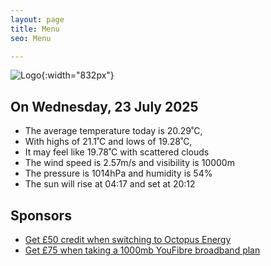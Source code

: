 ```yaml
---
layout: page
title: Menu
seo: Menu

---
```


![Logo](/images/logo.jpg){:width="832px"}

<!-- weather_marker starts -->
## On Wednesday, 23 July 2025

- The average temperature today is 20.29˚C,
- With highs of 21.1˚C and lows of 19.28˚C,
- It may feel like 19.78˚C with scattered clouds
- The wind speed is 2.57m/s and visibility is 10000m
- The pressure is 1014hPa and humidity is 54%
- The sun will rise at 04:17 and set at 20:12

<!-- weather_marker ends -->

## Sponsors

- [Get £50 credit when switching to Octopus Energy](https://bit.ly/3oD1nnS)
- [Get £75 when taking a 1000mb YouFibre broadband plan](https://aklam.io/91zWhU?)
